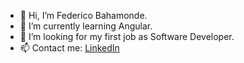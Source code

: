 - 👋 Hi, I’m Federico Bahamonde.
- 🌱 I’m currently learning Angular.
- 💞️ I’m looking for my first job as Software Developer.
- 📫 Contact me: <a href="https://www.linkedin.com/in/fedebaha">LinkedIn</a>

<!---
FeDaBa/FeDaBa is a ✨ special ✨ repository because its `README.md` (this file) appears on your GitHub profile.
You can click the Preview link to take a look at your changes.
--->
